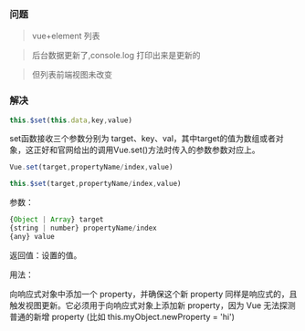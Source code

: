 ### 问题

> vue+element 列表

>后台数据更新了,console.log 打印出来是更新的

>但列表前端视图未改变

### 解决

```javascript
this.$set(this.data,key,value)
```

set函数接收三个参数分别为 target、key、val，其中target的值为数组或者对象，这正好和官网给出的调用Vue.set()方法时传入的参数参数对应上。

```javascript
Vue.set(target,propertyName/index,value)

this.$set(target,propertyName/index,value)
```

参数：

```javascript
{Object | Array} target
{string | number} propertyName/index
{any} value
```

返回值：设置的值。

用法：

向响应式对象中添加一个 property，并确保这个新 property 同样是响应式的，且触发视图更新。它必须用于向响应式对象上添加新 property，因为 Vue 无法探测普通的新增 property (比如 this.myObject.newProperty = 'hi')

